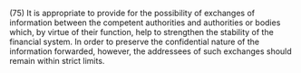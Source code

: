 (75) It is appropriate to provide for the possibility of exchanges of information between the competent authorities and authorities or bodies which, by virtue of their function, help to strengthen the stability of the financial system. In order to preserve the confidential nature of the information forwarded, however, the addressees of such exchanges should remain within strict limits.